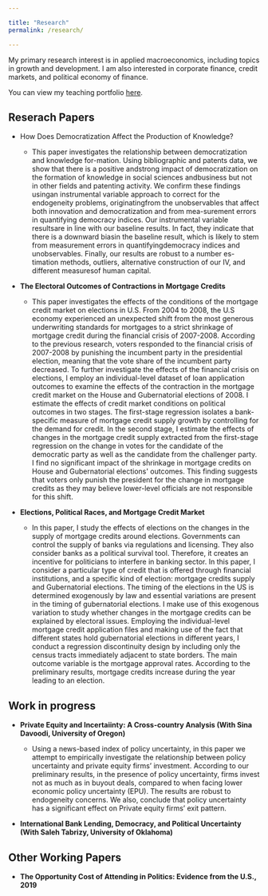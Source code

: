 ```yaml
---

title: "Research"
permalink: /research/

---
```

My primary research interest is in applied macroeconomics, including topics in growth and development. I am also interested in corporate finance, credit markets, and political economy of finance.

You can view my teaching portfolio [here](/files/pdf/teaching/Portfolio.pdf).

## Reserach Papers
- How Does Democratization Affect the Production of Knowledge?
    - This paper investigates the relationship between democratization and knowledge for-mation. Using bibliographic and patents data, we show that there is a positive andstrong impact of democratization on the formation of knowledge in social sciences andbusiness but not in other fields and patenting activity. We confirm these findings usingan instrumental variable approach to correct for the endogeneity problems, originatingfrom the unobservables that affect both innovation and democratization and from mea-surement errors in quantifying democracy indices. Our instrumental variable resultsare in line with our baseline results. In fact, they indicate that there is a downward biasin the baseline result, which is likely to stem from measurement errors in quantifyingdemocracy indices and unobservables. Finally, our results are robust to a number es-timation methods, outliers, alternative construction of our IV, and different measuresof human capital.

- **The Electoral Outcomes of Contractions in Mortgage Credits** 
  - This paper investigates the effects of the conditions of the mortgage credit market on elections in U.S. From 2004 to 2008, the U.S economy experienced an unexpected shift from the most generous underwriting standards for mortgages to a strict shrinkage of mortgage credit during the financial crisis of 2007-2008. According to the previous research, voters responded to the financial crisis of 2007-2008 by punishing the incumbent party in the presidential election, meaning that the vote share of the incumbent party decreased. To further investigate the effects of the financial crisis on elections, I employ an individual-level dataset of loan application outcomes to examine the effects of the contraction in the mortgage credit market on the House and Gubernatorial elections of 2008. I estimate the effects of credit market conditions on political outcomes in two stages. The first-stage regression isolates a bank-specific measure of mortgage credit supply growth by controlling for the demand for credit. In the second stage, I estimate the effects of changes in the mortgage credit supply extracted from the first-stage regression on the change in votes for the candidate of the democratic party as well as the candidate from the challenger party. I find no significant impact of the shrinkage in mortgage credits on House and Gubernatorial elections' outcomes. This finding suggests that voters only punish the president for the change in mortgage credits as they may believe lower-level officials are not responsible for this shift.

- **Elections, Political Races, and Mortgage Credit Market** 
    - In this paper, I study the effects of elections on the changes in the supply of mortgage credits around elections.  Governments can control the supply of banks via regulations and licensing. They also consider banks as a political survival tool. Therefore, it creates an incentive for politicians to interfere in banking sector.  In this paper, I consider a particular  type  of  credit  that  is  offered  through  financial  institutions,  and  a  specific kind of election:  mortgage credits supply and Gubernatorial elections.  The timing of the elections in the US is determined exogenously by law and essential variations are present in the timing of gubernatorial elections.  I make use of this exogenous variation to study whether changes in the mortgage credits can be explained by electoral issues. Employing  the  individual-level  mortgage  credit  application  files  and  making  use  of the fact that different states hold gubernatorial elections in different years, I conduct a regression discontinuity design by including only the census tracts immediately adjacent to  state  borders.   The  main  outcome  variable  is  the  mortgage  approval  rates.   According to the preliminary results, mortgage credits increase during the year leading to an election.

## Work in progress
- **Private Equity and Incertaiinty: A Cross-country Analysis (With Sina Davoodi, University of Oregon)** 
    - Using a news-based index of policy uncertainty, in this paper we attempt to empirically investigate the relationship between policy uncertainty and  private equity firms’ investment. According to our preliminary results, in the presence of policy uncertainty, firms invest not as much as in buyout deals, compared to when facing lower economic policy uncertainty (EPU). The results are robust to endogeneity concerns. We also, conclude that policy uncertainty has a significant effect on Private equity firms’ exit pattern.

- **International Bank Lending, Democracy, and Political Uncertainty (With Saleh Tabrizy, University of Oklahoma)**

## Other Working Papers
- **The Opportunity Cost of Attending in Politics: Evidence from the U.S., 2019**


